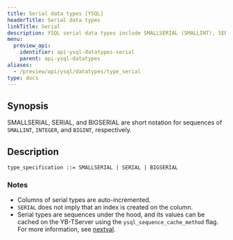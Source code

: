 ```yaml
---
title: Serial data types [YSQL]
headerTitle: Serial data types
linkTitle: Serial
description: YSQL serial data types include SMALLSERIAL (SMALLINT), SERIAL (INTEGER), and BIGSERIAL (BIGINT).
menu:
  preview_api:
    identifier: api-ysql-datatypes-serial
    parent: api-ysql-datatypes
aliases:
  - /preview/api/ysql/datatypes/type_serial
type: docs
---
```


## Synopsis

SMALLSERIAL, SERIAL, and BIGSERIAL are short notation for sequences of `SMALLINT`, `INTEGER`, and `BIGINT`, respectively.

## Description

```ebnf
type_specification ::= SMALLSERIAL | SERIAL | BIGSERIAL
```

### Notes

- Columns of serial types are auto-incremented.
- `SERIAL` does not imply that an index is created on the column.
- Serial types are sequences under the hood, and its values can be cached on the YB-TServer using the `ysql_sequence_cache_method` flag. For more information, see [nextval](../../exprs/sequence_functions/func_nextval/).
